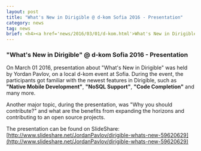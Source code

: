 ```yaml
---
layout: post
title: "What's New in Dirigible @ d-kom Sofia 2016 - Presentation"
category: news
tag: news
brief: <h4><a href='news/2016/03/01/d-kom.html'>What's New in Dirigible" @ d-kom Sofia 2016 - Presentation</a></h4> <sub class="post-info">March 01, 2016</sub></br>On a local d-kom event at Sofia, presentation about "What's New in Dirigible" was held by Yordan Pavlov ...<br>
---
```


### "What's New in Dirigible" @ d-kom Sofia 2016 - Presentation


On March 01 2016, presentation about "What's New in Dirigible" was held by Yordan Pavlov, on a local d-kom event at Sofia. During the event, the participants got familiar with the newest features in Dirigible, such as **"Native Mobile Development"**, **"NoSQL Support"**, **"Code Completion"** and many more.

Another major topic, during the presentation, was "Why you should contribute?" and what are the benefits from expanding the horizons and contributing to an open source projects.

The presentation can be found on SlideShare: [http://www.slideshare.net/JordanPavlov/dirigible-whats-new-59620629](http://www.slideshare.net/JordanPavlov/dirigible-whats-new-59620629)